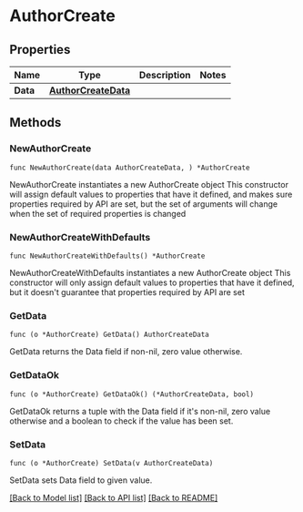 # AuthorCreate

## Properties

Name | Type | Description | Notes
------------ | ------------- | ------------- | -------------
**Data** | [**AuthorCreateData**](AuthorCreateData.md) |  | 

## Methods

### NewAuthorCreate

`func NewAuthorCreate(data AuthorCreateData, ) *AuthorCreate`

NewAuthorCreate instantiates a new AuthorCreate object
This constructor will assign default values to properties that have it defined,
and makes sure properties required by API are set, but the set of arguments
will change when the set of required properties is changed

### NewAuthorCreateWithDefaults

`func NewAuthorCreateWithDefaults() *AuthorCreate`

NewAuthorCreateWithDefaults instantiates a new AuthorCreate object
This constructor will only assign default values to properties that have it defined,
but it doesn't guarantee that properties required by API are set

### GetData

`func (o *AuthorCreate) GetData() AuthorCreateData`

GetData returns the Data field if non-nil, zero value otherwise.

### GetDataOk

`func (o *AuthorCreate) GetDataOk() (*AuthorCreateData, bool)`

GetDataOk returns a tuple with the Data field if it's non-nil, zero value otherwise
and a boolean to check if the value has been set.

### SetData

`func (o *AuthorCreate) SetData(v AuthorCreateData)`

SetData sets Data field to given value.



[[Back to Model list]](../README.md#documentation-for-models) [[Back to API list]](../README.md#documentation-for-api-endpoints) [[Back to README]](../README.md)


